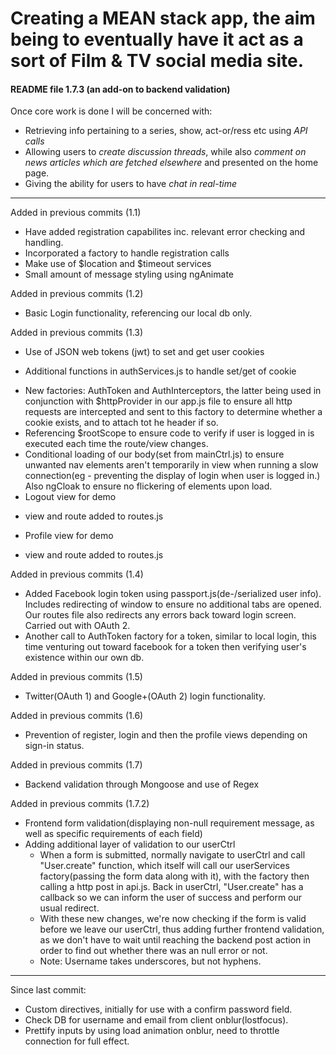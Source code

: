 # Creating a MEAN stack app, the aim being to eventually have it act as a sort of Film & TV social media site.

#### README file 1.7.3 (an add-on to backend validation)

Once core work is done I will be concerned with:
- Retrieving info pertaining to a series, show, act-or/ress etc using _API calls_
- Allowing users to _create discussion threads_, while also _comment on news articles which are fetched elsewhere_ and presented on the home page.
- Giving the ability for users to have _chat in real-time_

---

Added in previous commits (1.1)

- Have added registration capabilites inc. relevant error checking and handling.
- Incorporated a factory to handle registration calls
- Make use of $location and $timeout services
- Small amount of message styling using ngAnimate

Added in previous commits (1.2)

- Basic Login functionality, referencing our local db only.

Added in previous commits (1.3)

- Use of JSON web tokens (jwt) to set and get user cookies
* Additional functions in authServices.js to handle set/get of cookie
- New factories: AuthToken and AuthInterceptors, the latter being used in conjunction with $httpProvider in our app.js file to ensure all http requests are intercepted and sent to this factory to determine whether a cookie exists, and to attach tot he header if so.
- Referencing $rootScope to ensure code to verify if user is logged in is executed each time the route/view changes.
- Conditional loading of our body(set from mainCtrl.js) to ensure unwanted nav elements aren't temporarily in view when running a slow connection(eg - preventing the display of login when user is logged in.) Also ngCloak to ensure no flickering of elements upon load.
- Logout view for demo
* view and route added to routes.js
- Profile view for demo
* view and route added to routes.js

Added in previous commits (1.4)

- Added Facebook login token using passport.js(de-/serialized user info). Includes redirecting of window to ensure no additional tabs are opened. Our routes file also redirects any errors back toward login screen. Carried out with OAuth 2.
- Another call to AuthToken factory for a token, similar to local login, this time venturing out toward facebook for a token then verifying user's existence within our own db.

Added in previous commits (1.5)
- Twitter(OAuth 1) and Google+(OAuth 2) login functionality.

Added in previous commits (1.6)
- Prevention of register, login and then the profile views depending on sign-in status.

Added in previous commits (1.7)
- Backend validation through Mongoose and use of Regex

Added in previous commits (1.7.2)
- Frontend form validation(displaying non-null requirement message, as well as specific requirements of each field)
- Adding additional layer of validation to our userCtrl
	* When a form is submitted, normally navigate to userCtrl and call "User.create" function, which itself will call our userServices factory(passing the form data along with it), with the factory then calling a http post in api.js. Back in userCtrl, "User.create" has a callback so we can inform the user of success and perform our usual redirect.
	* With these new changes, we're now checking if the form is valid before we leave our userCtrl, thus adding further frontend validation, as we don't have to wait until reaching the backend post action in order to find out whether there was an null error or not.
	* Note: Username takes underscores, but not hyphens.

---

Since last commit:

- Custom directives, initially for use with a confirm password field.
- Check DB for username and email from client onblur(lostfocus).
- Prettify inputs by using load animation onblur, need to throttle connection for full effect.
